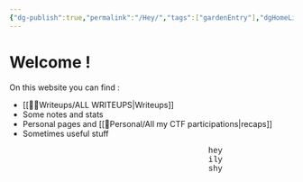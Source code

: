 ```yaml
---
{"dg-publish":true,"permalink":"/Hey/","tags":["gardenEntry"],"dgHomeLink":true}
---
```


<h1>Welcome ! <script>document.write(["👋😳","🤙","✌️","☄️✨","🏝️","🌍"][Math.floor(Math.random() * 5)])</script></h1>

On this website you can find :
- [[👩‍🏫Writeups/ALL WRITEUPS\|Writeups]]
- Some notes and stats
- Personal pages and [[👀Personal/All my CTF participations\|recaps]]
- Sometimes useful stuff



<p style="font-family:'Courier New',monospace;margin-left:70%">hey<br>ily<br>shy</p>